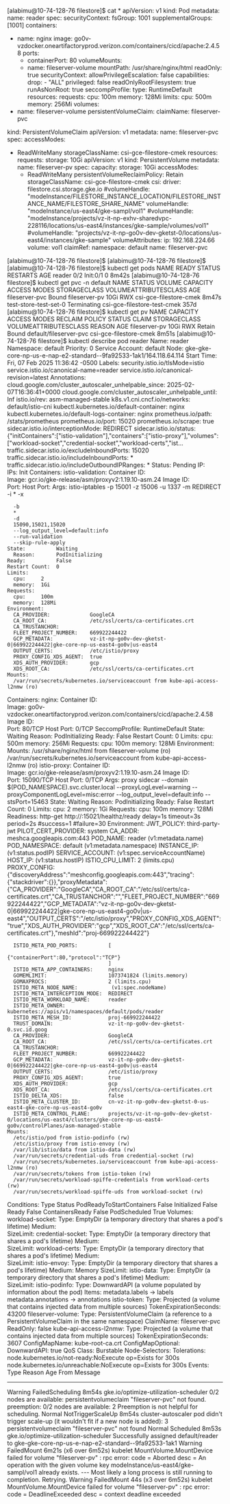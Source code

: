 [alabimu@10-74-128-76 filestore]$ cat *
apiVersion: v1
kind: Pod
metadata:
  name: reader
spec:
  securityContext:
    fsGroup: 1001
    supplementalGroups: [1001]
  containers:
  - name: nginx
    image: go0v-vzdocker.oneartifactoryprod.verizon.com/containers/cicd/apache:2.4.58
    ports:
    - containerPort: 80
    volumeMounts:
    - name: fileserver-volume
      mountPath: /usr/share/nginx/html
      readOnly: true
    securityContext:
      allowPrivilegeEscalation: false
      capabilities:
        drop:
          - "ALL"
      privileged: false
      readOnlyRootFilesystem: true
      runAsNonRoot: true
      seccompProfile:
        type: RuntimeDefault
    resources:
      requests:
        cpu: 100m
        memory: 128Mi
      limits:
        cpu: 500m
        memory: 256Mi
  volumes:
  - name: fileserver-volume
    persistentVolumeClaim:
      claimName: fileserver-pvc

kind: PersistentVolumeClaim
apiVersion: v1
metadata:
  name: fileserver-pvc
spec:
  accessModes:
  - ReadWriteMany
  storageClassName: csi-gce-filestore-cmek
  resources:
    requests:
      storage: 10Gi
apiVersion: v1
kind: PersistentVolume
metadata:
  name: fileserver-pv
spec:
  capacity:
    storage: 10Gi
  accessModes:
    - ReadWriteMany
  persistentVolumeReclaimPolicy: Retain
  storageClassName: csi-gce-filestore-cmek
  csi:
    driver: filestore.csi.storage.gke.io
    #volumeHandle: "modeInstance/FILESTORE_INSTANCE_LOCATION/FILESTORE_INSTANCE_NAME/FILESTORE_SHARE_NAME"
    volumeHandle: "modeInstance/us-east4/gke-sampl/vol1"
    #volumeHandle: "modeInstance/projects/vz-it-np-exhv-sharedvpc-228116/locations/us-east4/instances/gke-sample/volumes/vol1"
    #volumeHandle: "projects/vz-it-np-go0v-dev-gketst-0/locations/us-east4/instances/gke-sample"
    volumeAttributes:
      ip: 192.168.224.66
      volume: vol1
  claimRef:
    namespace: default
    name: fileserver-pvc

[alabimu@10-74-128-76 filestore]$ 
[alabimu@10-74-128-76 filestore]$ 
[alabimu@10-74-128-76 filestore]$ kubectl get pods
NAME     READY   STATUS     RESTARTS   AGE
reader   0/2     Init:0/1   0          8m42s
[alabimu@10-74-128-76 filestore]$ kubectl get pvc -n default
NAME                    STATUS        VOLUME          CAPACITY   ACCESS MODES   STORAGECLASS                  VOLUMEATTRIBUTESCLASS   AGE
fileserver-pvc          Bound         fileserver-pv   10Gi       RWX            csi-gce-filestore-cmek        <unset>                 8m47s
test-store-test-set-0   Terminating                                             csi-gce-filestore-test-cmek   <unset>                 357d
[alabimu@10-74-128-76 filestore]$ kubectl get pv
NAME            CAPACITY   ACCESS MODES   RECLAIM POLICY   STATUS   CLAIM                    STORAGECLASS             VOLUMEATTRIBUTESCLASS   REASON   AGE
fileserver-pv   10Gi       RWX            Retain           Bound    default/fileserver-pvc   csi-gce-filestore-cmek   <unset>                          8m51s
[alabimu@10-74-128-76 filestore]$ kubectl describe pod reader
Name:             reader
Namespace:        default
Priority:         0
Service Account:  default
Node:             gke-gke-core-np-us-e-nap-e2-standard--9fa92533-1ak1/164.118.64.114
Start Time:       Fri, 07 Feb 2025 11:36:42 -0500
Labels:           security.istio.io/tlsMode=istio
                  service.istio.io/canonical-name=reader
                  service.istio.io/canonical-revision=latest
Annotations:      cloud.google.com/cluster_autoscaler_unhelpable_since: 2025-02-07T16:36:41+0000
                  cloud.google.com/cluster_autoscaler_unhelpable_until: Inf
                  istio.io/rev: asm-managed-stable
                  k8s.v1.cni.cncf.io/networks: default/istio-cni
                  kubectl.kubernetes.io/default-container: nginx
                  kubectl.kubernetes.io/default-logs-container: nginx
                  prometheus.io/path: /stats/prometheus
                  prometheus.io/port: 15020
                  prometheus.io/scrape: true
                  sidecar.istio.io/interceptionMode: REDIRECT
                  sidecar.istio.io/status:
                    {"initContainers":["istio-validation"],"containers":["istio-proxy"],"volumes":["workload-socket","credential-socket","workload-certs","ist...
                  traffic.sidecar.istio.io/excludeInboundPorts: 15020
                  traffic.sidecar.istio.io/includeInboundPorts: *
                  traffic.sidecar.istio.io/includeOutboundIPRanges: *
Status:           Pending
IP:               
IPs:              <none>
Init Containers:
  istio-validation:
    Container ID:  
    Image:         gcr.io/gke-release/asm/proxyv2:1.19.10-asm.24
    Image ID:      
    Port:          <none>
    Host Port:     <none>
    Args:
      istio-iptables
      -p
      15001
      -z
      15006
      -u
      1337
      -m
      REDIRECT
      -i
      *
      -x
      
      -b
      *
      -d
      15090,15021,15020
      --log_output_level=default:info
      --run-validation
      --skip-rule-apply
    State:          Waiting
      Reason:       PodInitializing
    Ready:          False
    Restart Count:  0
    Limits:
      cpu:     2
      memory:  1Gi
    Requests:
      cpu:     100m
      memory:  128Mi
    Environment:
      CA_PROVIDER:             GoogleCA
      CA_ROOT_CA:              /etc/ssl/certs/ca-certificates.crt
      CA_TRUSTANCHOR:          
      FLEET_PROJECT_NUMBER:    669922244422
      GCP_METADATA:            vz-it-np-go0v-dev-gketst-0|669922244422|gke-core-np-us-east4-go0v|us-east4
      OUTPUT_CERTS:            /etc/istio/proxy
      PROXY_CONFIG_XDS_AGENT:  true
      XDS_AUTH_PROVIDER:       gcp
      XDS_ROOT_CA:             /etc/ssl/certs/ca-certificates.crt
    Mounts:
      /var/run/secrets/kubernetes.io/serviceaccount from kube-api-access-l2nmw (ro)
Containers:
  nginx:
    Container ID:    
    Image:           go0v-vzdocker.oneartifactoryprod.verizon.com/containers/cicd/apache:2.4.58
    Image ID:        
    Port:            80/TCP
    Host Port:       0/TCP
    SeccompProfile:  RuntimeDefault
    State:           Waiting
      Reason:        PodInitializing
    Ready:           False
    Restart Count:   0
    Limits:
      cpu:     500m
      memory:  256Mi
    Requests:
      cpu:        100m
      memory:     128Mi
    Environment:  <none>
    Mounts:
      /usr/share/nginx/html from fileserver-volume (ro)
      /var/run/secrets/kubernetes.io/serviceaccount from kube-api-access-l2nmw (ro)
  istio-proxy:
    Container ID:  
    Image:         gcr.io/gke-release/asm/proxyv2:1.19.10-asm.24
    Image ID:      
    Port:          15090/TCP
    Host Port:     0/TCP
    Args:
      proxy
      sidecar
      --domain
      $(POD_NAMESPACE).svc.cluster.local
      --proxyLogLevel=warning
      --proxyComponentLogLevel=misc:error
      --log_output_level=default:info
      --stsPort=15463
    State:          Waiting
      Reason:       PodInitializing
    Ready:          False
    Restart Count:  0
    Limits:
      cpu:     2
      memory:  1Gi
    Requests:
      cpu:      100m
      memory:   128Mi
    Readiness:  http-get http://:15021/healthz/ready delay=1s timeout=3s period=2s #success=1 #failure=30
    Environment:
      JWT_POLICY:                    third-party-jwt
      PILOT_CERT_PROVIDER:           system
      CA_ADDR:                       meshca.googleapis.com:443
      POD_NAME:                      reader (v1:metadata.name)
      POD_NAMESPACE:                 default (v1:metadata.namespace)
      INSTANCE_IP:                    (v1:status.podIP)
      SERVICE_ACCOUNT:                (v1:spec.serviceAccountName)
      HOST_IP:                        (v1:status.hostIP)
      ISTIO_CPU_LIMIT:               2 (limits.cpu)
      PROXY_CONFIG:                  {"discoveryAddress":"meshconfig.googleapis.com:443","tracing":{"stackdriver":{}},"proxyMetadata":{"CA_PROVIDER":"GoogleCA","CA_ROOT_CA":"/etc/ssl/certs/ca-certificates.crt","CA_TRUSTANCHOR":"","FLEET_PROJECT_NUMBER":"669922244422","GCP_METADATA":"vz-it-np-go0v-dev-gketst-0|669922244422|gke-core-np-us-east4-go0v|us-east4","OUTPUT_CERTS":"/etc/istio/proxy","PROXY_CONFIG_XDS_AGENT":"true","XDS_AUTH_PROVIDER":"gcp","XDS_ROOT_CA":"/etc/ssl/certs/ca-certificates.crt"},"meshId":"proj-669922244422"}
                                     
      ISTIO_META_POD_PORTS:          [
                                         {"containerPort":80,"protocol":"TCP"}
                                     ]
      ISTIO_META_APP_CONTAINERS:     nginx
      GOMEMLIMIT:                    1073741824 (limits.memory)
      GOMAXPROCS:                    2 (limits.cpu)
      ISTIO_META_NODE_NAME:           (v1:spec.nodeName)
      ISTIO_META_INTERCEPTION_MODE:  REDIRECT
      ISTIO_META_WORKLOAD_NAME:      reader
      ISTIO_META_OWNER:              kubernetes://apis/v1/namespaces/default/pods/reader
      ISTIO_META_MESH_ID:            proj-669922244422
      TRUST_DOMAIN:                  vz-it-np-go0v-dev-gketst-0.svc.id.goog
      CA_PROVIDER:                   GoogleCA
      CA_ROOT_CA:                    /etc/ssl/certs/ca-certificates.crt
      CA_TRUSTANCHOR:                
      FLEET_PROJECT_NUMBER:          669922244422
      GCP_METADATA:                  vz-it-np-go0v-dev-gketst-0|669922244422|gke-core-np-us-east4-go0v|us-east4
      OUTPUT_CERTS:                  /etc/istio/proxy
      PROXY_CONFIG_XDS_AGENT:        true
      XDS_AUTH_PROVIDER:             gcp
      XDS_ROOT_CA:                   /etc/ssl/certs/ca-certificates.crt
      ISTIO_DELTA_XDS:               false
      ISTIO_META_CLUSTER_ID:         cn-vz-it-np-go0v-dev-gketst-0-us-east4-gke-core-np-us-east4-go0v
      ISTIO_META_CONTROL_PLANE:      projects/vz-it-np-go0v-dev-gketst-0/locations/us-east4/clusters/gke-core-np-us-east4-go0v/controlPlanes/asm-managed-stable
    Mounts:
      /etc/istio/pod from istio-podinfo (rw)
      /etc/istio/proxy from istio-envoy (rw)
      /var/lib/istio/data from istio-data (rw)
      /var/run/secrets/credential-uds from credential-socket (rw)
      /var/run/secrets/kubernetes.io/serviceaccount from kube-api-access-l2nmw (ro)
      /var/run/secrets/tokens from istio-token (rw)
      /var/run/secrets/workload-spiffe-credentials from workload-certs (rw)
      /var/run/secrets/workload-spiffe-uds from workload-socket (rw)
Conditions:
  Type                        Status
  PodReadyToStartContainers   False 
  Initialized                 False 
  Ready                       False 
  ContainersReady             False 
  PodScheduled                True 
Volumes:
  workload-socket:
    Type:       EmptyDir (a temporary directory that shares a pod's lifetime)
    Medium:     
    SizeLimit:  <unset>
  credential-socket:
    Type:       EmptyDir (a temporary directory that shares a pod's lifetime)
    Medium:     
    SizeLimit:  <unset>
  workload-certs:
    Type:       EmptyDir (a temporary directory that shares a pod's lifetime)
    Medium:     
    SizeLimit:  <unset>
  istio-envoy:
    Type:       EmptyDir (a temporary directory that shares a pod's lifetime)
    Medium:     Memory
    SizeLimit:  <unset>
  istio-data:
    Type:       EmptyDir (a temporary directory that shares a pod's lifetime)
    Medium:     
    SizeLimit:  <unset>
  istio-podinfo:
    Type:  DownwardAPI (a volume populated by information about the pod)
    Items:
      metadata.labels -> labels
      metadata.annotations -> annotations
  istio-token:
    Type:                    Projected (a volume that contains injected data from multiple sources)
    TokenExpirationSeconds:  43200
  fileserver-volume:
    Type:       PersistentVolumeClaim (a reference to a PersistentVolumeClaim in the same namespace)
    ClaimName:  fileserver-pvc
    ReadOnly:   false
  kube-api-access-l2nmw:
    Type:                    Projected (a volume that contains injected data from multiple sources)
    TokenExpirationSeconds:  3607
    ConfigMapName:           kube-root-ca.crt
    ConfigMapOptional:       <nil>
    DownwardAPI:             true
QoS Class:                   Burstable
Node-Selectors:              <none>
Tolerations:                 node.kubernetes.io/not-ready:NoExecute op=Exists for 300s
                             node.kubernetes.io/unreachable:NoExecute op=Exists for 300s
Events:
  Type     Reason             Age                    From                                   Message
  ----     ------             ----                   ----                                   -------
  Warning  FailedScheduling   8m54s                  gke.io/optimize-utilization-scheduler  0/2 nodes are available: persistentvolumeclaim "fileserver-pvc" not found. preemption: 0/2 nodes are available: 2 Preemption is not helpful for scheduling.
  Normal   NotTriggerScaleUp  8m54s                  cluster-autoscaler                     pod didn't trigger scale-up (it wouldn't fit if a new node is added): 3 persistentvolumeclaim "fileserver-pvc" not found
  Normal   Scheduled          8m53s                  gke.io/optimize-utilization-scheduler  Successfully assigned default/reader to gke-gke-core-np-us-e-nap-e2-standard--9fa92533-1ak1
  Warning  FailedMount        6m21s (x6 over 6m52s)  kubelet                                MountVolume.MountDevice failed for volume "fileserver-pv" : rpc error: code = Aborted desc = An operation with the given volume key modeInstance/us-east4/gke-sampl/vol1 already exists.
 --- Most likely a long process is still running to completion. Retrying.
  Warning  FailedMount  44s (x3 over 6m52s)  kubelet  MountVolume.MountDevice failed for volume "fileserver-pv" : rpc error: code = DeadlineExceeded desc = context deadline exceeded